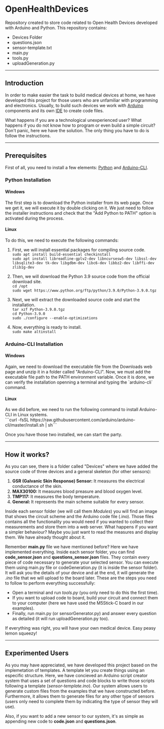 # OpenHealthDevices

Repository created to store code related to Open Health Devices developed with Arduino and Python. This repository contains:

<ul>
  <li>Devices Folder</li>
  <li>questions.json</li>
  <li>sensor-template.txt</li>
  <li>main.py</li>
  <li>tools.py</li>
  <li>uploadGeneration.py</li>
</ul>

<hr>

<h2>Introduction</h2>

In order to make easier the task to build medical devices at home, we have developed this project for those users who are unfamiliar with programming and electronics. Usually, to build such devices we work with <a href="https://www.arduino.cc/en/Guide/Introduction">Arduino</a> components and its own <a href="https://www.arduino.cc/en/Main/Software">IDE</a> to create code files. 

What happens if you are a technological unexperienced user? What happens if you do not know how to program or even build a simple circuit? Don't panic, here we have the solution. The only thing you have to do is follow the instructions. 

<hr>

<h2>Prerequisites</h2>

First of all, you need to install a few elements: <a href="https://www.python.org/downloads/">Python</a> and <a href="https://arduino.github.io/arduino-cli/installation/">Arduino-CLI</a>.

<h3>Python Installation</h3>

<h4>Windows</h4>
The first step is to download the Python installer from its web page. Once we get it, we will execute it by double clicking on it. We just need to follow the installer instructions and check that the "Add Python to PATH" option is activated during the process. 

<h4>Linux</h4>
To do this, we need to execute the following commands:

1) First, we will install essential packages for compiling source code.
<br>```sudo apt install build-essential checkinstall```
<br>```sudo apt install libreadline-gplv2-dev libncursesw5-dev libssl-dev libsqlite3-dev tk-dev libgdbm-dev libc6-dev libbz2-dev libffi-dev zlib1g-dev```

2) Then, we will download the Python 3.9 source code from the official download site. 
<br>```cd /opt``` 
<br>```sudo wget https://www.python.org/ftp/python/3.9.0/Python-3.9.0.tgz```

3) Next, we will extract the downloaded source code and start the installation.
<br>```tar xzf Python-3.9.0.tgz```
<br>```cd Python-3.9.0```
<br>```sudo ./configure --enable-optimizations```

4) Now, everything is ready to install.
<br>```sudo make altinstall```

<h3>Arduino-CLI Installation</h3>

<h4>Windows</h4>
Again, we need to download the executable file from the Downloads web page and unzip it in a folder called "Arduino-CLI". Now, we must add the executable file path to the PATH environment variable. Once it is done, we can verify the installation openning a terminal and typing the `arduino-cli` command. 

<h4>Linux</h4>
As we did before, we need to run the following command to install Arduino-CLI in Linux systems. 
<br>```curl -fsSL https://raw.githubusercontent.com/arduino/arduino-cli/master/install.sh | sh```

Once you have those two installed, we can start the party. 

<hr>

<h2>How it works?</h2>

As you can see, there is a folder called "Devices" where we have added the source code of three devices and a general skeleton (for other sensors):

<ol>
  <li><b>GSR (Galvanic Skin Response) Sensor:</b> It measures the electrical conductance of the skin.</li>
  <li><b>MAX30100: </b>It measures blood preasure and blood oxygen level.</li>
  <li><b>TMP117: </b>It measures the body temperature.</li>
  <li><b>General: </b>It represents the main scheme suitable for every sensor.</li>
</ol>

Inside each sensor folder (we will call them <i>Modules</i>) you will find an image that shows the circuit scheme and the Arduino code file (.ino). Those files contains all the functionality you would need if you wanted to collect their measurements and store them into a web server. What happens if you want a simpler behaviour? Maybe you just want to read the measures and display them. We have already thought about it. 

Remember <b>main.py</b> file we have mentioned before? Here we have implemented everything. Inside each sensor folder, you can find <b>code_sensor.json</b> and <b>questions_sensor.json</b> files. They contain every piece of code necessary to generate your selected sensor. You can execute them using main.py file or codeGeneration.py (it is inside the sensor folder). It will ask you the details of your device and at the end, it will generate the <i>.ino</i> file that we will upload to the board later. These are the steps you need to follow to perform everything successfully:

<ul>
  <li>Open a terminal and run <i>tools.py</i> (you only need to do this the first time).</li>
  <li>If you want to upload code to board, build your circuit and connect them to your computer (here we have used the M5Stick-C board in our examples).</li>
  <li>Finally, run main.py (or sensorGenerator.py) and answer every question as detailed (it will run uploadGeneration.py too).</li>
</ul>

If everything was right, you will have your own medical device. Easy peasy lemon squeezy!

<hr>

<h2>Experimented Users</h2>

As you may have appreciated, we have developed this project based on the implemetation of templates. A template let you create things using an especific structure. Here, we have concieved an Arduino script creator system that uses a set of questions and code blocks to write those scripts following a template (<i>sensor-template.ino</i>). Our system allows users to generate custom files from the examples that we have constructed before. Furthermore, it allows them to generate files for any other type of sensors (users only need to complete them by indicating the type of sensor they will use).

Also, if you want to add a new sensor to our system, it's as simple as appending new code to <b>code.json</b> and <b>questions.json</b>. 
